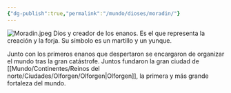 ```yaml
---
{"dg-publish":true,"permalink":"/mundo/dioses/moradin/"}
---
```


![Moradin.jpeg](/img/user/Im%C3%A1genes/Moradin.jpeg)
Dios y creador de los enanos. Es el que representa la creación y la forja. Su símbolo es un martillo y un yunque. 

Junto con los primeros enanos que despertaron se encargaron de organizar el mundo tras la gran catástrofe. Juntos fundaron la gran ciudad de [[Mundo/Continentes/Reinos del norte/Ciudades/Olforgen/Olforgen\|Olforgen]], la primera y más grande fortaleza del mundo. 